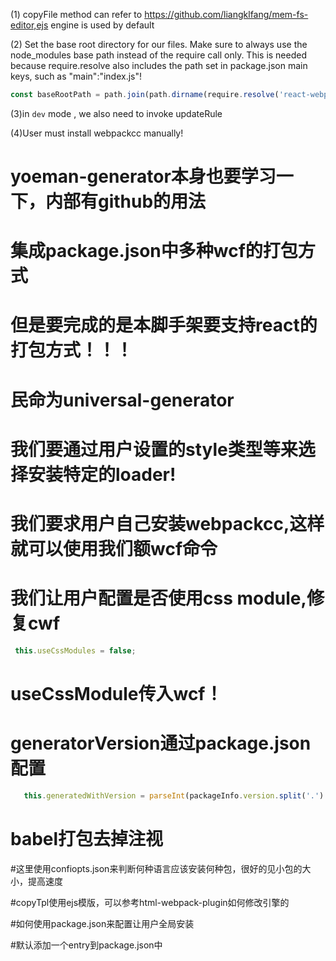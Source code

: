 (1) copyFile method can refer to https://github.com/liangklfang/mem-fs-editor,ejs engine is used by default

(2) Set the base root directory for our files. Make sure to always use the node_modules base path instead of the require call only. This is needed because require.resolve also includes the path set in package.json main keys, such as "main":"index.js"! 

```js
const baseRootPath = path.join(path.dirname(require.resolve('react-webpack-template')), '..');
```

(3)in `dev` mode , we also need to invoke updateRule

(4)User must install webpackcc manually!

# yoeman-generator本身也要学习一下，内部有github的用法

# 集成package.json中多种wcf的打包方式

# 但是要完成的是本脚手架要支持react的打包方式！！！

# 民命为universal-generator

# 我们要通过用户设置的style类型等来选择安装特定的loader!

# 我们要求用户自己安装webpackcc,这样就可以使用我们额wcf命令

# 我们让用户配置是否使用css  module,修复cwf

```js
 this.useCssModules = false;
```

# useCssModule传入wcf！

# generatorVersion通过package.json配置

```js
   this.generatedWithVersion = parseInt(packageInfo.version.split('.').shift(), 10);
```

# babel打包去掉注视

#这里使用confiopts.json来判断何种语言应该安装何种包，很好的见小包的大小，提高速度

#copyTpl使用ejs模版，可以参考html-webpack-plugin如何修改引擎的

#如何使用package.json来配置让用户全局安装

#默认添加一个entry到package.json中